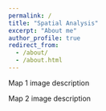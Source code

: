 ```yaml
---
permalink: /
title: "Spatial Analysis"
excerpt: "About me"
author_profile: true
redirect_from: 
  - /about/
  - /about.html
---
```


Map 1 
image
description 

Map 2
image
description 


